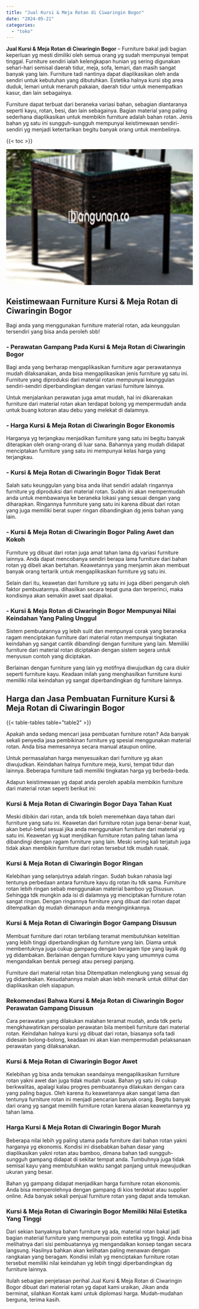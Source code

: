 ```yaml
---
title: "Jual Kursi & Meja Rotan di Ciwaringin Bogor"
date: "2024-05-21"
categories: 
  - "toko"
---
```


**Jual Kursi & Meja Rotan di Ciwaringin Bogor** – Furniture bakal jadi bagian keperluan yg mesti dimiliki oleh semua orang yg sudah mempunyai tempat tinggal. Furniture sendiri ialah kelengkapan hunian yg sering digunakan sehari-hari semisal daerah tidur, meja, sofa, lemari, dan masih sangat banyak yang lain. Furniture tadi nantinya dapat diaplikasikan oleh anda sendiri untuk kebutuhan yang dibutuhkan. Estetika halnya kursi sbg area duduk, lemari untuk menaruh pakaian, daerah tidur untuk menempatkan kasur, dan lain sebagainya.

Furniture dapat terbuat dari beraneka variasi bahan, sebagian diantaranya seperti kayu, rotan, besi, dan lain sebagainya. Bagian material yang paling sederhana diaplikasikan untuk membikin furniture adalah bahan rotan. Jenis bahan yg satu ini sungguh-sungguh mempunyai keistimewaan sendiri-sendiri yg menjadi ketertarikan begitu banyak orang untuk membelinya.

{{< toc >}}

![Jual Kursi & Meja Rotan di Ciwaringin Bogor](/images/kursi-meja-rotan-murah04.png)

## Keistimewaan Furniture Kursi & Meja Rotan di Ciwaringin Bogor

Bagi anda yang menggunakan furniture material rotan, ada keunggulan tersendiri yang bisa anda peroleh sbb!

### \- Perawatan Gampang Pada Kursi & Meja Rotan di Ciwaringin Bogor

Bagi anda yang berharap mengaplikasikan furniture agar perawatannya mudah dilaksanakan, anda bisa mengaplikasikan jenis furniture yg satu ini. Furniture yang diproduksi dari material rotan mempunyai keunggulan sendiri-sendiri diperbandingkan dengan variasi furniture lainnya.

Untuk menjalankan perawatan juga amat mudah, hal ini dikarenakan furniture dari material rotan akan terdapat bolong yg mempermudah anda untuk buang kotoran atau debu yang melekat di dalamnya.

### \- Harga Kursi & Meja Rotan di Ciwaringin Bogor Ekonomis

Harganya yg terjangkau menjadikan furniture yang satu ini begitu banyak diterapkan oleh orang-orang di luar sana. Bahannya yang mudah didapat menciptakan furniture yang satu ini mempunyai kelas harga yang terjangkau.

### \- Kursi & Meja Rotan di Ciwaringin Bogor Tidak Berat

Salah satu keunggulan yang bisa anda lihat sendiri adalah ringannya furniture yg diproduksi dari material rotan. Sudah ini akan mempermudah anda untuk membawanya ke beraneka lokasi yang sesuai dengan yang diharapkan. Ringannya funrniture yang satu ini karena dibuat dari rotan yang juga memiliki berat super ringan dibandingkan dg jenis bahan yang lain.

### \- Kursi & Meja Rotan di Ciwaringin Bogor Paling Awet dan Kokoh

Furniture yg dibuat dari rotan juga amat tahan lama dg variasi furniture lainnya. Anda dapat mencobanya sendiri berapa lama furniture dari bahan rotan yg dibeli akan bertahan. Keawetannya yang menjamin akan membuat banyak orang tertarik untuk mengaplikasikan furniture yg satu ini.

Selain dari itu, keawetan dari furniture yg satu ini juga diberi pengaruh oleh faktor pembuatannya. dihasilkan secara tepat guna dan terperinci, maka kondisinya akan semakin awet saat dipakai.

### \- Kursi & Meja Rotan di Ciwaringin Bogor Mempunyai Nilai Keindahan Yang Paling Unggul

Sistem pembuatannya yg lebih sulit dan mempunyai corak yang beraneka ragam menciptakan furniture dari material rotan mempunyai tingkatan keindahan yg sangat cantik dibandingi dengan furniture yang lain. Memiliki furniture dari material rotan diciptakan dengan sistem segera untuk menyusun contoh yang diciptakan.

Berlainan dengan furniture yang lain yg motifnya diwujudkan dg cara diukir seperti furniture kayu. Keadaan inilah yang menghasilkan furniture kursi memiliki nilai keindahan yg sangat diperbandingkan dg furniture lainnya.

## Harga dan Jasa Pembuatan Furniture Kursi & Meja Rotan di Ciwaringin Bogor

{{< table-tables table="table2" >}}

Apakah anda sedang mencari jasa pembuatan furniture rotan? Ada banyak sekali penyedia jasa pembikinan furniture yg spesial menggunakan material rotan. Anda bisa memesannya secara manual ataupun online.

Untuk permasalahan harga menyesuaikan dari furniture yg akan diwujudkan. Keindahan halnya furniture meja, kursi, tempat tidur dan lainnya. Beberapa furniture tadi memiliki tingkatan harga yg berbeda-beda.

Adapun keistimewaan yg dapat anda peroleh apabila membikin furniture dari material rotan seperti berikut ini:

### Kursi & Meja Rotan di Ciwaringin Bogor Daya Tahan Kuat

Meski dibikin dari rotan, anda tdk boleh meremehkan daya tahan dari furniture yang satu ini. Keawetan dari furniture rotan juga benar-benar kuat, akan betul-betul sesuai jika anda menggunakan furniture dari material yg satu ini. Keawetan yg kuat menjdikan furniture rotan paling tahan lama dibandingi dengan ragam furniture yang lain. Meski sering kali terjatuh juga tidak akan membikin furniture dari rotan tersebut tdk mudah rusak.

### Kursi & Meja Rotan di Ciwaringin Bogor Ringan

Kelebihan yang selanjutnya adalah ringan. Sudah bukan rahasia lagi tentunya perbedaan antara furniture kayu dg rotan itu tdk sama. Furniture rotan lebih ringan sebab menggunakan material bamboo yg Disusun. Sehingga tdk mungkin ada isi di dalamnya yg menciptakan furniture rotan sangat ringan. Dengan ringannya furniture yang dibuat dari rotan dapat ditempatkan dg mudah dimanapun anda menginginkannya.

### Kursi & Meja Rotan di Ciwaringin Bogor Gampang Disusun

Membuat furniture dari rotan terbilang teramat membutuhkan ketelitian yang lebih tinggi diperbandingkan dg furniture yang lain. Diama untuk membentuknya juga cukup gampang dengan beragam tipe yang layak dg yg didambakan. Berlainan dengan furniture kayu yang umumnya cuma mengandalkan bentuk persegi atau persegi panjang.

Furniture dari material rotan bisa Ditempatkan melengkung yang sesuai dg yg didambakan. Kesudahannya malah akan lebih menarik untuk dilihat dan diaplikasikan oleh siapapun.

### Rekomendasi Bahwa Kursi & Meja Rotan di Ciwaringin Bogor Perawatan Gampang Disusun

Cara perawatan yang dilakukan malahan teramat mudah, anda tdk perlu mengkhawatirkan persoalan perawatan bila membeli furniture dari material rotan. Keindahan halnya kursi yg dibuat dari rotan, biasanya sofa tadi didesain bolong-bolong, keadaan ini akan kian mempermudah pelaksanaan perawatan yang dilaksanakan.

### Kursi & Meja Rotan di Ciwaringin Bogor Awet

Kelebihan yg bisa anda temukan seandainya mengaplikasikan furniture rotan yakni awet dan juga tidak mudah rusak. Bahan yg satu ini cukup berkwalitas, apalagi kalau progres pembuatannya dilakukan dengan cara yang paling bagus. Oleh karena itu keawetannya akan sangat lama dan tentunya furniture rotan ini menjadi pencarian banyak orang. Begitu banyak dari orang yg sangat memilih furniture rotan karena alasan keawetannya yg tahan lama.

### Harga Kursi & Meja Rotan di Ciwaringin Bogor Murah

Beberapa nilai lebih yg paling utama pada furniture dari bahan rotan yakni harganya yg ekonomis. Kondisi ini disebabkan bahan dasar yang diaplikasikan yakni rotan atau bamboo, dimana bahan tadi sungguh-sungguh gampang didapat di sekitar tempat anda. Tumbuhnya juga tidak semisal kayu yang membutuhkan waktu sangat panjang untuk mewujudkan ukuran yang besar.

Bahan yg gampang didapat menjadikan harga furniture rotan ekonomis. Anda bisa memperolehnya dengan gampang di kios terdekat atau supplier online. Ada banyak sekali penjual furniture rotan yang dapat anda temukan.

### Kursi & Meja Rotan di Ciwaringin Bogor Memiliki Nilai Estetika Yang Tinggi

Dari sekian banyaknya bahan furniture yg ada, material rotan bakal jadi bagian material furniture yang mempunyai poin estetika yg tinggi. Anda bisa melihatnya dari sisi pembuatannya yg mengandalkan konsep tangan secara langsung. Hasilnya bahkan akan kelihatan paling menawan dengan rangkaian yang beragam. Kondisi inilah yg menciptakan furniture rotan tersebut memiliki nilai keindahan yg lebih tinggi diperbandingkan dg furniture lainnya.

Itulah sebagian penjelasan perihal Jual Kursi & Meja Rotan di Ciwaringin Bogor dibuat dari material rotan yg dapat kami uraikan, Jikan anda berminat, silahkan Kontak kami untuk diplomasi harga. Mudah-mudahan berguna, terima kasih.
